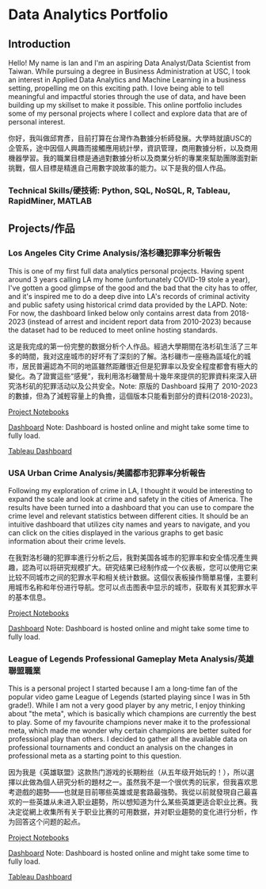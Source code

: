 # Data Analytics Portfolio
## Introduction
Hello! My name is Ian and I'm an aspiring Data Analyst/Data Scientist from Taiwan. While pursuing a degree in Business Administration at USC, I took an interest in Applied Data Analytics and Machine Learning in a business setting, propelling me on this exciting path. I love being able to tell meaningful and impactful stories through the use of data, and have been building up my skillset to make it possible. This online portfolio includes some of my personal projects where I collect and explore data that are of personal interest.

你好，我叫做邱育彥，目前打算在台灣作為數據分析師發展。大學時就讀USC的企管系，途中因個人興趣而接觸應用統計學，資訊管理，商用數據分析，以及商用機器學習。我的職業目標是通過對數據分析以及商業分析的專業來幫助團隊面對新挑戰，個人目標是精進自己用數字說故事的能力。以下是我的個人作品。


### Technical Skills/硬技術: Python, SQL, NoSQL, R, Tableau, RapidMiner, MATLAB

## Projects/作品
### Los Angeles City Crime Analysis/洛杉磯犯罪率分析報告
This is one of my first full data analytics personal projects. Having spent around 3 years calling LA my home (unfortunately COVID-19 stole a year), I've gotten a good glimpse of the good and the bad that the city has to offer, and it's inspired me to do a deep dive into LA's records of criminal activity and public safety using historical crimd data provided by the LAPD. Note: For now, the dashboard linked below only contains arrest data from 2018-2023 (instead of arrest and incident report data from 2010-2023) because the dataset had to be reduced to meet online hosting standards.

这是我完成的第一份完整的数据分析个人作品。經過大學期間在洛杉矶生活了三年多的時間，我对这座城市的好坏有了深刻的了解。洛杉磯市一座極為區域化的城市，居民普遍認為不同的地區雖然距離很近但是犯罪率以及安全程度都會有極大的變化。為了證實這些“感覺”，我利用洛杉磯警局十幾年來提供的犯罪資料來深入研究洛杉矶的犯罪活动以及公共安全。Note: 原版的 Dashboard 採用了 2010-2023 的數據，但為了減輕容量上的負擔，這個版本只能看到部分的資料(2018-2023)。

[Project Notebooks](https://nbviewer.org/github/yyenchiu/LA_Crime_Analysis/tree/main/)

[Dashboard](https://live-la-crime-dash-app.onrender.com) Note: Dashboard is hosted online and might take some time to fully load. 

[Tableau Dashboard](https://public.tableau.com/app/profile/ian.chiu/viz/LA_Crime_Dashboard/Dashboard1)

### USA Urban Crime Analysis/美國都市犯罪率分析報告
Following my exploration of crime in LA, I thought it would be interesting to expand the scale and look at crime and safety in the cities of America. The results have been turned into a dashboard that you can use to compare the crime level and relevant statistics between different cities. It should be an intuitive dashboard that utilizes city names and years to navigate, and you can click on the cities displayed in the various graphs to get basic information about their crime levels.

在我對洛杉磯的犯罪率進行分析之后，我對美国各城市的犯罪率和安全情况產生興趣，認為可以将研究规模扩大。研究结果已经制作成一个仪表板，您可以使用它来比较不同城市之间的犯罪水平和相关统计数据。这個仪表板操作簡單易懂，主要利用城市名称和年份进行导航。您可以点击图表中显示的城市，获取有关其犯罪水平的基本信息。

[Project Notebooks](https://nbviewer.org/github/yyenchiu/US_Crime_Analysis/tree/main/)

[Dashboard](https://us-crime-dash-app.onrender.com/) Note: Dashboard is hosted online and might take some time to fully load.

### League of Legends Professional Gameplay Meta Analysis/英雄聯盟職業
This is a personal project I started because I am a long-time fan of the popular video game League of Legends (started playing since I was in 5th grade!). While I am not a very good player by any metric, I enjoy thinking about "the meta", which is basically which champions are currently the best to play. Some of my favourite champions never make it to the professional meta, which made me wonder why certain champions are better suited for professional play than others. I decided to gather all the available data on professional tournaments and conduct an analysis on the changes in professional meta as a starting point to this question.

因为我是《英雄联盟》这款热门游戏的长期粉丝（从五年级开始玩的！），所以選擇以此做為個人研究分析的題材之一。虽然我不是一个很优秀的玩家，但我喜欢思考遊戲的趨勢——也就是目前哪些英雄或是套路最強勢。我從以前就發現自己最喜欢的一些英雄从未进入职业趨勢，所以想知道为什么某些英雄更适合职业比赛。我决定從網上收集所有关于职业比赛的可用数据，并对职业趨勢的变化进行分析，作为回答这个问题的起点。

[Project Notebooks](https://nbviewer.org/github/yyenchiu/LoL_Pro_Meta_Analysis/tree/main/)

[Dashboard](https://lol-pro-meta-dash-app.onrender.com/) Note: Dashboard is hosted online and might take some time to fully load.

[Tableau Dashboard](https://public.tableau.com/app/profile/ian.chiu/viz/LoL_Pro_Meta_Analysis/Dashboard1)

